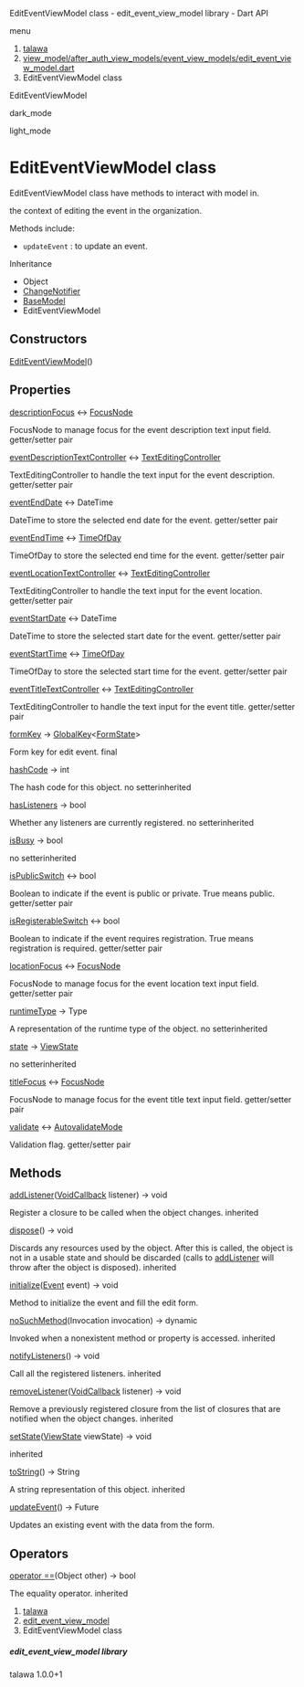 




EditEventViewModel class - edit\_event\_view\_model library - Dart API







menu

1. [talawa](../index.html)
2. [view\_model/after\_auth\_view\_models/event\_view\_models/edit\_event\_view\_model.dart](../view_model_after_auth_view_models_event_view_models_edit_event_view_model/view_model_after_auth_view_models_event_view_models_edit_event_view_model-library.html)
3. EditEventViewModel class

EditEventViewModel


dark\_mode

light\_mode




# EditEventViewModel class


EditEventViewModel class have methods to interact with model in.

the context of editing the event in the organization.

Methods include:

* `updateEvent` : to update an event.

Inheritance

* Object
* [ChangeNotifier](https://api.flutter.dev/flutter/foundation/ChangeNotifier-class.html)
* [BaseModel](../view_model_base_view_model/BaseModel-class.html)
* EditEventViewModel



## Constructors

[EditEventViewModel](../view_model_after_auth_view_models_event_view_models_edit_event_view_model/EditEventViewModel/EditEventViewModel.html)()




## Properties

[descriptionFocus](../view_model_after_auth_view_models_event_view_models_edit_event_view_model/EditEventViewModel/descriptionFocus.html)
↔ [FocusNode](https://api.flutter.dev/flutter/widgets/FocusNode-class.html)

FocusNode to manage focus for the event description text input field.
getter/setter pair

[eventDescriptionTextController](../view_model_after_auth_view_models_event_view_models_edit_event_view_model/EditEventViewModel/eventDescriptionTextController.html)
↔ [TextEditingController](https://api.flutter.dev/flutter/widgets/TextEditingController-class.html)

TextEditingController to handle the text input for the event description.
getter/setter pair

[eventEndDate](../view_model_after_auth_view_models_event_view_models_edit_event_view_model/EditEventViewModel/eventEndDate.html)
↔ DateTime

DateTime to store the selected end date for the event.
getter/setter pair

[eventEndTime](../view_model_after_auth_view_models_event_view_models_edit_event_view_model/EditEventViewModel/eventEndTime.html)
↔ [TimeOfDay](https://api.flutter.dev/flutter/material/TimeOfDay-class.html)

TimeOfDay to store the selected end time for the event.
getter/setter pair

[eventLocationTextController](../view_model_after_auth_view_models_event_view_models_edit_event_view_model/EditEventViewModel/eventLocationTextController.html)
↔ [TextEditingController](https://api.flutter.dev/flutter/widgets/TextEditingController-class.html)

TextEditingController to handle the text input for the event location.
getter/setter pair

[eventStartDate](../view_model_after_auth_view_models_event_view_models_edit_event_view_model/EditEventViewModel/eventStartDate.html)
↔ DateTime

DateTime to store the selected start date for the event.
getter/setter pair

[eventStartTime](../view_model_after_auth_view_models_event_view_models_edit_event_view_model/EditEventViewModel/eventStartTime.html)
↔ [TimeOfDay](https://api.flutter.dev/flutter/material/TimeOfDay-class.html)

TimeOfDay to store the selected start time for the event.
getter/setter pair

[eventTitleTextController](../view_model_after_auth_view_models_event_view_models_edit_event_view_model/EditEventViewModel/eventTitleTextController.html)
↔ [TextEditingController](https://api.flutter.dev/flutter/widgets/TextEditingController-class.html)

TextEditingController to handle the text input for the event title.
getter/setter pair

[formKey](../view_model_after_auth_view_models_event_view_models_edit_event_view_model/EditEventViewModel/formKey.html)
→ [GlobalKey](https://api.flutter.dev/flutter/widgets/GlobalKey-class.html)<[FormState](https://api.flutter.dev/flutter/widgets/FormState-class.html)>

Form key for edit event.
final

[hashCode](https://api.flutter.dev/flutter/foundation/Listenable/hashCode.html)
→ int

The hash code for this object.
no setterinherited

[hasListeners](https://api.flutter.dev/flutter/foundation/ChangeNotifier/hasListeners.html)
→ bool

Whether any listeners are currently registered.
no setterinherited

[isBusy](../view_model_base_view_model/BaseModel/isBusy.html)
→ bool

no setterinherited

[isPublicSwitch](../view_model_after_auth_view_models_event_view_models_edit_event_view_model/EditEventViewModel/isPublicSwitch.html)
↔ bool

Boolean to indicate if the event is public or private. True means public.
getter/setter pair

[isRegisterableSwitch](../view_model_after_auth_view_models_event_view_models_edit_event_view_model/EditEventViewModel/isRegisterableSwitch.html)
↔ bool

Boolean to indicate if the event requires registration. True means registration is required.
getter/setter pair

[locationFocus](../view_model_after_auth_view_models_event_view_models_edit_event_view_model/EditEventViewModel/locationFocus.html)
↔ [FocusNode](https://api.flutter.dev/flutter/widgets/FocusNode-class.html)

FocusNode to manage focus for the event location text input field.
getter/setter pair

[runtimeType](https://api.flutter.dev/flutter/foundation/Listenable/runtimeType.html)
→ Type

A representation of the runtime type of the object.
no setterinherited

[state](../view_model_base_view_model/BaseModel/state.html)
→ [ViewState](../enums_enums/ViewState.html)

no setterinherited

[titleFocus](../view_model_after_auth_view_models_event_view_models_edit_event_view_model/EditEventViewModel/titleFocus.html)
↔ [FocusNode](https://api.flutter.dev/flutter/widgets/FocusNode-class.html)

FocusNode to manage focus for the event title text input field.
getter/setter pair

[validate](../view_model_after_auth_view_models_event_view_models_edit_event_view_model/EditEventViewModel/validate.html)
↔ [AutovalidateMode](https://api.flutter.dev/flutter/widgets/AutovalidateMode.html)

Validation flag.
getter/setter pair



## Methods

[addListener](https://api.flutter.dev/flutter/foundation/ChangeNotifier/addListener.html)([VoidCallback](https://api.flutter.dev/flutter/dart-ui/VoidCallback.html) listener)
→ void


Register a closure to be called when the object changes.
inherited

[dispose](https://api.flutter.dev/flutter/foundation/ChangeNotifier/dispose.html)()
→ void


Discards any resources used by the object. After this is called, the
object is not in a usable state and should be discarded (calls to
[addListener](https://api.flutter.dev/flutter/foundation/ChangeNotifier/addListener.html) will throw after the object is disposed).
inherited

[initialize](../view_model_after_auth_view_models_event_view_models_edit_event_view_model/EditEventViewModel/initialize.html)([Event](../models_events_event_model/Event-class.html) event)
→ void


Method to initialize the event and fill the edit form.

[noSuchMethod](https://api.flutter.dev/flutter/foundation/Listenable/noSuchMethod.html)(Invocation invocation)
→ dynamic


Invoked when a nonexistent method or property is accessed.
inherited

[notifyListeners](https://api.flutter.dev/flutter/foundation/ChangeNotifier/notifyListeners.html)()
→ void


Call all the registered listeners.
inherited

[removeListener](https://api.flutter.dev/flutter/foundation/ChangeNotifier/removeListener.html)([VoidCallback](https://api.flutter.dev/flutter/dart-ui/VoidCallback.html) listener)
→ void


Remove a previously registered closure from the list of closures that are
notified when the object changes.
inherited

[setState](../view_model_base_view_model/BaseModel/setState.html)([ViewState](../enums_enums/ViewState.html) viewState)
→ void


inherited

[toString](https://api.flutter.dev/flutter/foundation/Listenable/toString.html)()
→ String


A string representation of this object.
inherited

[updateEvent](../view_model_after_auth_view_models_event_view_models_edit_event_view_model/EditEventViewModel/updateEvent.html)()
→ Future<void>


Updates an existing event with the data from the form.



## Operators

[operator ==](https://api.flutter.dev/flutter/foundation/Listenable/operator_equals.html)(Object other)
→ bool


The equality operator.
inherited



 


1. [talawa](../index.html)
2. [edit\_event\_view\_model](../view_model_after_auth_view_models_event_view_models_edit_event_view_model/view_model_after_auth_view_models_event_view_models_edit_event_view_model-library.html)
3. EditEventViewModel class

##### edit\_event\_view\_model library





talawa
1.0.0+1






